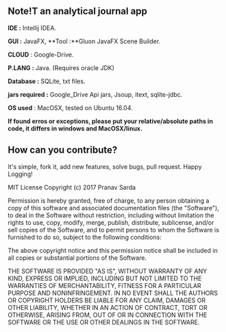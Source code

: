 
Note!T an analytical journal app
-----------------------------------

**IDE :** Intellij IDEA.

**GUI :** JavaFX, **Tool :**Gluon JavaFX Scene Builder.

**CLOUD** : Google-Drive.

**P.LANG :** Java. (Requires oracle JDK)

**Database :** SQLite, txt files.

**jars required :** Google_Drive Api jars, Jsoup, itext, sqlite-jdbc.

**OS used** : MacOSX, tested on Ubuntu 16.04.


**If found erros or exceptions, please put your relative/absolute paths in code, it differs in windows and MacOSX/linux.**

**How can you contribute?**
------------------------------------
It's simple, fork it, add new features, solve bugs, pull request.
Happy Logging!




MIT License
Copyright (c) 2017 Pranav Sarda

Permission is hereby granted, free of charge, to any person obtaining a copy
of this software and associated documentation files (the "Software"), to deal
in the Software without restriction, including without limitation the rights
to use, copy, modify, merge, publish, distribute, sublicense, and/or sell
copies of the Software, and to permit persons to whom the Software is
furnished to do so, subject to the following conditions:

The above copyright notice and this permission notice shall be included in all
copies or substantial portions of the Software.

THE SOFTWARE IS PROVIDED "AS IS", WITHOUT WARRANTY OF ANY KIND, EXPRESS OR
IMPLIED, INCLUDING BUT NOT LIMITED TO THE WARRANTIES OF MERCHANTABILITY,
FITNESS FOR A PARTICULAR PURPOSE AND NONINFRINGEMENT. IN NO EVENT SHALL THE
AUTHORS OR COPYRIGHT HOLDERS BE LIABLE FOR ANY CLAIM, DAMAGES OR OTHER
LIABILITY, WHETHER IN AN ACTION OF CONTRACT, TORT OR OTHERWISE, ARISING FROM,
OUT OF OR IN CONNECTION WITH THE SOFTWARE OR THE USE OR OTHER DEALINGS IN THE
SOFTWARE.
